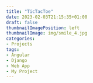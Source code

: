 ```yaml
---
title: "TicTacToe"
date: 2023-02-03T21:15:35+01:00
draft: false
thumbnailImagePosition: left
thumbnailImage: img/smile_4.jpg
categories:
- Projects
tags:
- Angular
- Django
- Web App
- My Project
---
```


